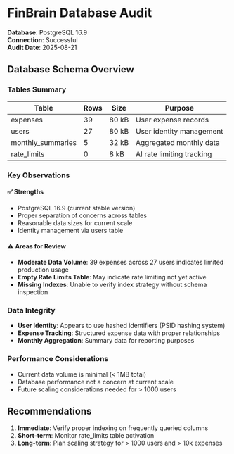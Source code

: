 # FinBrain Database Audit

**Database**: PostgreSQL 16.9  
**Connection**: Successful  
**Audit Date**: 2025-08-21

## Database Schema Overview

### Tables Summary
| Table | Rows | Size | Purpose |
|-------|------|------|---------|
| expenses | 39 | 80 kB | User expense records |
| users | 27 | 80 kB | User identity management |
| monthly_summaries | 5 | 32 kB | Aggregated monthly data |
| rate_limits | 0 | 8 kB | AI rate limiting tracking |

### Key Observations

#### ✅ Strengths
- PostgreSQL 16.9 (current stable version)
- Proper separation of concerns across tables
- Reasonable data sizes for current scale
- Identity management via users table

#### ⚠️ Areas for Review
- **Moderate Data Volume**: 39 expenses across 27 users indicates limited production usage
- **Empty Rate Limits Table**: May indicate rate limiting not yet active
- **Missing Indexes**: Unable to verify index strategy without schema inspection

### Data Integrity
- **User Identity**: Appears to use hashed identifiers (PSID hashing system)
- **Expense Tracking**: Structured expense data with proper relationships
- **Monthly Aggregation**: Summary data for reporting purposes

### Performance Considerations
- Current data volume is minimal (< 1MB total)
- Database performance not a concern at current scale
- Future scaling considerations needed for > 1000 users

## Recommendations

1. **Immediate**: Verify proper indexing on frequently queried columns
2. **Short-term**: Monitor rate_limits table activation
3. **Long-term**: Plan scaling strategy for > 1000 users and > 10k expenses